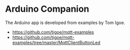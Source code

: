 # Arduino Companion 

The Arduino app is developed from examples by Tom Igoe.

- https://github.com/tigoe/mqtt-examples
- https://github.com/tigoe/mqtt-examples/tree/master/MqttClientButtonLed
